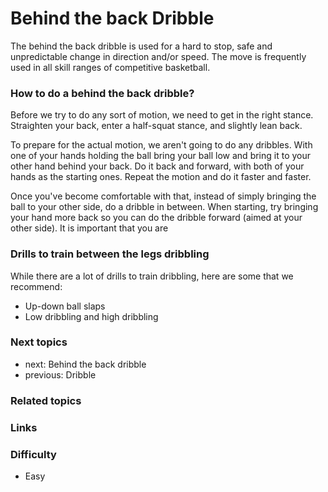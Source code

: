 
# Behind the back Dribble
The behind the back dribble is used for a hard to stop, safe and unpredictable change in direction and/or speed. The move is frequently used in all skill ranges of competitive basketball.

### How to do a behind the back dribble?
Before we try to do any sort of motion, we need to get in the right stance. Straighten your back, enter a half-squat stance, and slightly lean back. 

To prepare for the actual motion, we aren't going to do any dribbles. With one of your hands holding the ball bring your ball low and bring it to your other hand behind your back. Do it back and forward, with both of your hands as the starting ones. Repeat the motion and do it faster and faster. 

Once you've become comfortable with that, instead of simply bringing the ball to your other side, do a dribble in between. When starting, try bringing your hand more back so you can do the dribble forward (aimed at your other side). It is important that you are 
 
### Drills to train between the legs dribbling 
While there are a lot of drills to train dribbling, here are some that we recommend:

- Up-down ball slaps
- Low dribbling and high dribbling

### Next topics
- next: Behind the back dribble
- previous: Dribble

### Related topics

### Links

### Difficulty
- Easy

<!--stackedit_data:
eyJoaXN0b3J5IjpbMTUyMzMzNDYwN119
-->